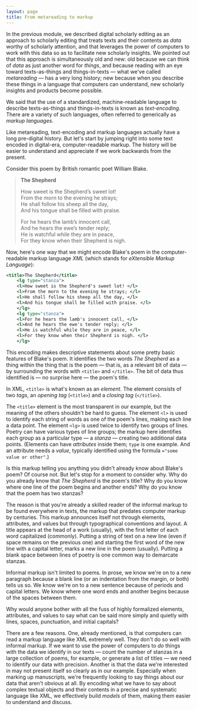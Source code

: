 ```yaml
---
layout: page
title: From metareading to markup
---
```


In the previous module, we described digital scholarly editing as an approach to scholarly editing that treats texts and their contents as *data* worthy of scholarly attention, and that leverages the power of computers to work with this data so as to facilitate new scholarly insights. We pointed out that this approach is simultaneously old and new: old because we can think of *data* as just another word for *things*, and because reading with an eye toward texts-as-things and things-in-texts — what we've called *metareading* — has a very long history; new because when you describe these things in a language that computers can understand, new scholarly insights and products become possible.

We said that the use of a standardized, machine-readable language to describe texts-as-things and things-in-texts is known as *text-encoding*. There are a variety of such languages, often referred to generically as *markup languages*.

Like metareading, text-encoding and markup languages actually have a long pre-digital history. But let's start by jumping right into some text encoded in digital-era, computer-readable markup. The history will be easier to understand and appreciate if we work backwards from the present.

Consider this poem by British romantic poet William Blake.

> **The Shepherd**
> 
> How sweet is the Shepherd’s sweet lot!  
> From the morn to the evening he strays;  
> He shall follow his sheep all the day,  
> And his tongue shall be filled with praise.
> 
> For he hears the lamb’s innocent call,  
> And he hears the ewe’s tender reply;  
> He is watchful while they are in peace,  
> For they know when their Shepherd is nigh.

Now, here's one way that we might encode Blake's poem in the computer-readable markup language *XML* (which stands for *eXtensible Markup Language*):

```xml
<title>The Shepherd</title>
    <lg type="stanza">
    <l>How sweet is the Shepherd's sweet lot! </l>
    <l>From the morn to the evening he strays; </l>
    <l>He shall follow his sheep all the day, </l>
    <l>And his tongue shall be filled with praise. </l>
    </lg>
    <lg type="stanza">
    <l>For he hears the lamb's innocent call, </l>
    <l>And he hears the ewe's tender reply; </l>
    <l>He is watchful while they are in peace, </l>
    <l>For they know when their Shepherd is nigh. </l>
    </lg>
```
This encoding makes descriptive statements about some pretty basic features of Blake's poem. It identifies the two words *The Shepherd* as a thing within the thing that is the poem — that is, as a relevant bit of data — by surrounding the words with `<title>` and `</title>`. The bit of data thus identified is — no surprise here — the poem's title.

In XML, `<title>` is what's known as an *element*. The element consists of two *tags*, an *opening tag* (`<title>`) and a *closing tag* (`</title>`).  

The `<title>` element is the most transparent in our example, but the meaning of the others shouldn't be hard to guess. The element `<l>` is used to identify each string of words as one of the poem's lines, making each line a data point. The element `<lg>` is used twice to identify two groups of lines. Poetry can have various types of line groups; the markup here identifies each group as a particular type — a *stanza* — creating two additional data points. (Elements can have *attributes* inside them; `type` is one example. And an attribute needs a *value*, typically identified using the formula `="some value or other"`.)

Is this markup telling you anything you didn't already know about Blake's poem? Of course not. But let's stop for a moment to consider why. Why do you already know that *The Shepherd* is the poem's title? Why do you know where one line of the poem begins and another ends? Why do you know that the poem has two stanzas?

The reason is that you're already a skilled reader of the informal markup to be found everywhere in texts, the markup that predates computer markup by centuries. This markup announces itself not through elements, attributes, and values but through typographical conventions and layout. A title appears at the head of a work (usually), with the first letter of each word capitalized (commonly). Putting a string of text on a new line (even if space remains on the previous one) and starting the first word of the new line with a capital letter, marks a new line in the poem (usually). Putting a blank space between lines of poetry is one common way to demarcate stanzas.

Informal markup isn't limited to poems. In prose, we know we're on to a new paragraph because a blank line (or an indentation from the margin, or both) tells us so. We know we're on to a new sentence because of periods and capital letters. We know where one word ends and another begins because of the spaces between them.

Why would anyone bother with all the fuss of highly formalized elements, attributes, and values to say what can be said more simply and quietly with lines, spaces, punctuation, and initial capitals?

There are a few reasons. One, already mentioned, is that computers can read a markup language like XML extremely well. They don't do so well with informal markup. If we want to use the power of computers to *do* things with the data we identify in our texts — count the number of stanzas in a large collection of poems, for example, or generate a list of titles — we need to identify our data with precision. Another is that the data we're interested in may not present itself so clearly as in our example. Especially when marking up manuscripts, we're frequently looking to say things about our data that aren't obvious at all. By encoding what we have to say about complex textual objects and their contents in a precise and systematic language like XML, we effectively build *models* of them, making them easier to understand and discuss.